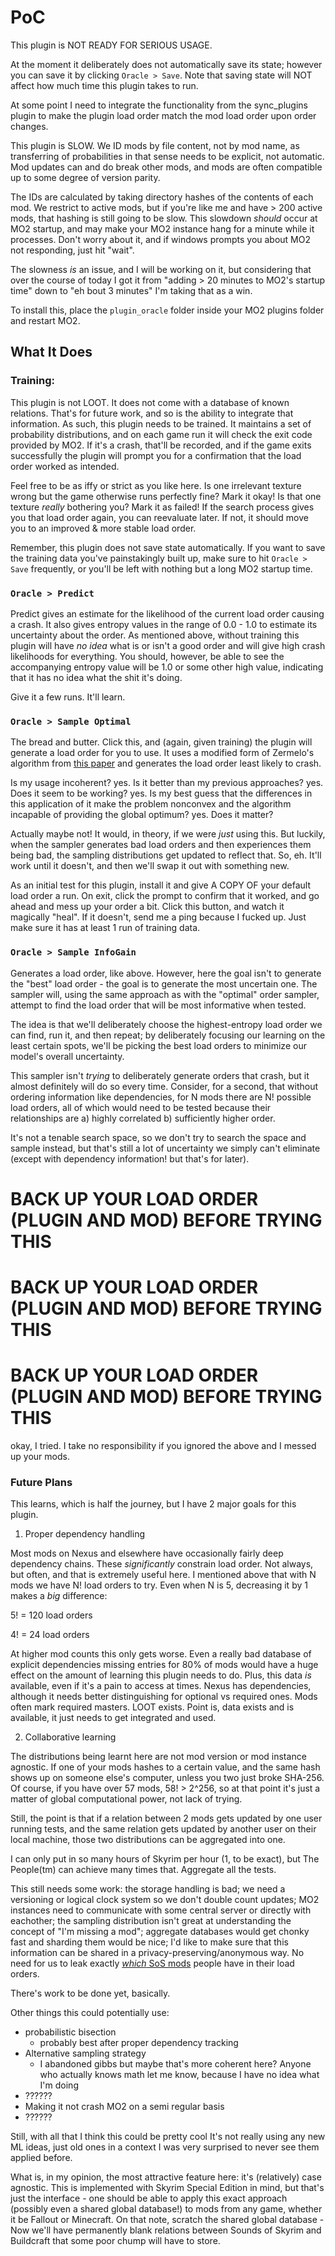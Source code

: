 # PoC

This plugin is NOT READY FOR SERIOUS USAGE.

At the moment it deliberately does not automatically save its state; however you can save it by clicking `Oracle > Save`. Note that saving state will NOT affect how much time this plugin takes to run.

At some point I need to integrate the functionality from the sync_plugins plugin to make the plugin load order match the mod load order upon order changes.

This plugin is SLOW. We ID mods by file content, not by mod name, as transferring of probabilities in that sense needs to be explicit, not automatic. Mod updates can and do break other mods, and mods are often compatible up to some degree of version parity. 

The IDs are calculated by taking directory hashes of the contents of each mod. We restrict to active mods, but if you're like me and have > 200 active mods, that hashing is still going to be slow. This slowdown _should_ occur at MO2 startup, and may make your MO2 instance hang for a minute while it processes. Don't worry about it, and if windows prompts you about MO2 not responding, just hit "wait".

The slowness _is_ an issue, and I will be working on it, but considering that over the course of today I got it from "adding > 20 minutes to MO2's startup time" down to "eh bout 3 minutes" I'm taking that as a win. 


To install this, place the `plugin_oracle` folder inside your MO2 plugins folder and restart MO2.

## What It Does

### Training:
This plugin is not LOOT. It does not come with a database of known relations. That's for future work, and so is the ability to integrate that information. As such, this plugin needs to be trained. It maintains a set of probability distributions, and on each game run it will check the exit code provided by MO2. If it's a crash, that'll be recorded, and if the game exits successfully the plugin will prompt you for a confirmation that the load order worked as intended. 

Feel free to be as iffy or strict as you like here. Is one irrelevant texture wrong but the game otherwise runs perfectly fine? Mark it okay! Is that one texture _really_ bothering you? Mark it as failed! If the search process gives you that load order again, you can reevaluate later. If not, it should move you to an improved & more stable load order.

Remember, this plugin does not save state automatically. If you want to save the training data you've painstakingly built up, make sure to hit `Oracle > Save` frequently, or you'll be left with nothing but a long MO2 startup time.

### `Oracle > Predict`

Predict gives an estimate for the likelihood of the current load order causing a crash. It also gives entropy values in the range of 0.0 - 1.0 to estimate its uncertainty about the order. As mentioned above, without training this plugin will have _no idea_ what is or isn't a good order and will give high crash likelihoods for everything. You should, however, be able to see the accompanying entropy value will be 1.0 or some other high value, indicating that it has no idea what the shit it's doing.

Give it a few runs. It'll learn.

### `Oracle > Sample Optimal`

The bread and butter. Click this, and (again, given training) the plugin will generate a load order for you to use. It uses a modified form of Zermelo's algorithm from [this paper](https://jmlr.org/papers/volume24/22-1086/22-1086.pdf) and generates the load order least likely to crash.

Is my usage incoherent? yes. Is it better than my previous approaches? yes. Does it seem to be working? yes. Is my best guess that the differences in this application of it make the problem nonconvex and the algorithm incapable of providing the global optimum? yes. Does it matter? 

Actually maybe not! It would, in theory, if we were _just_ using this. But luckily, when the sampler generates bad load orders and then experiences them being bad, the sampling distributions get updated to reflect that. So, eh. It'll work until it doesn't, and then we'll swap it out with something new.

As an initial test for this plugin, install it and give A COPY OF your default load order a run. On exit, click the prompt to confirm that it worked, and go ahead and mess up your order a bit. Click this button, and watch it magically "heal". If it doesn't, send me a ping because I fucked up. Just make sure it has at least 1 run of training data.

### `Oracle > Sample InfoGain`

Generates a load order, like above. However, here the goal isn't to generate the "best" load order - the goal is to generate the most uncertain one. The sampler will, using the same approach as with the "optimal" order sampler, attempt to find the load order that will be most informative when tested. 

The idea is that we'll deliberately choose the highest-entropy load order we can find, run it, and then repeat; by deliberately focusing our learning on the least certain spots, we'll be picking the best load orders to minimize our model's overall uncertainty.

This sampler isn't _trying_ to deliberately generate orders that crash, but it almost definitely will do so every time. Consider, for a second, that without ordering information like dependencies, for N mods there are N! possible load orders, all of which would need to be tested because their relationships are a) highly correlated b) sufficiently higher order.

It's not a tenable search space, so we don't try to search the space and sample instead, but that's still a lot of uncertainty we simply can't eliminate (except with dependency information! but that's for later).

# BACK UP YOUR LOAD ORDER (PLUGIN AND MOD) BEFORE TRYING THIS
# BACK UP YOUR LOAD ORDER (PLUGIN AND MOD) BEFORE TRYING THIS
# BACK UP YOUR LOAD ORDER (PLUGIN AND MOD) BEFORE TRYING THIS

okay, I tried. I take no responsibility if you ignored the above and I messed up your mods.


### Future Plans

This learns, which is half the journey, but I have 2 major goals for this plugin.

1. Proper dependency handling

Most mods on Nexus and elsewhere have occasionally fairly deep dependency chains. These _significantly_ constrain load order. Not always, but often, and that is extremely useful here. I mentioned above that with N mods we have N! load orders to try. Even when N is 5, decreasing it by 1 makes a _big_ difference:

5! = 120 load orders

4! = 24 load orders

At higher mod counts this only gets worse. Even a really bad database of explicit dependencies missing entries for 80% of mods would have a huge effect on the amount of learning this plugin needs to do. Plus, this data _is_ available, even if it's a pain to access at times. Nexus has dependencies, although it needs better distinguishing for optional vs required ones. Mods often mark required masters. LOOT exists. Point is, data exists and is available, it just needs to get integrated and used.

2. Collaborative learning

The distributions being learnt here are not mod version or mod instance agnostic. If one of your mods hashes to a certain value, and the same hash shows up on someone else's computer, unless you two just broke SHA-256. Of course, if you have over 57 mods, 58! > 2^256, so at that point it's just a matter of global computational power, not lack of trying.

Still, the point is that if a relation between 2 mods gets updated by one user running tests, and the same relation gets updated by another user on their local machine, those two distributions can be aggregated into one.

I can only put in so many hours of Skyrim per hour (1, to be exact), but The People(tm) can achieve many times that. Aggregate all the tests.

This still needs some work: the storage handling is bad; we need a versioning or logical clock system so we don't double count updates; MO2 instances need to communicate with some central server or directly with eachother; the sampling distribution isn't great at understanding the concept of "I'm missing a mod"; aggregate databases would get chonky fast and sharding them would be nice; I'd like to make sure that this information can be shared in a privacy-preserving/anonymous way. No need for us to leak exactly [_which_ SoS mods](https://www.reddit.com/r/skyrimmods/comments/ttg2m8/odd_question_but_what_are_all_the_mods_that_have/) people have in their load orders.

There's work to be done yet, basically.

Other things this could potentially use:
- probabilistic bisection
  - probably best after proper dependency tracking
- Alternative sampling strategy
  - I abandoned gibbs but maybe that's more coherent here? Anyone who actually knows math let me know, because I have no idea what I'm doing
- ??????
- Making it not crash MO2 on a semi regular basis
- ??????

Still, with all that I think this could be pretty cool It's not really using any new ML ideas, just old ones in a context I was very surprised to never see them applied before.

What is, in my opinion, the most attractive feature here: it's (relatively) case agnostic. This is implemented with Skyrim Special Edition in mind, but that's just the interface - one should be able to apply this exact approach (possibly even a shared global database!) to mods from any game, whether it be Fallout or Minecraft. On that note, scratch the shared global database - Now we'll have permanently blank relations between Sounds of Skyrim and Buildcraft that some poor chump will have to store.
